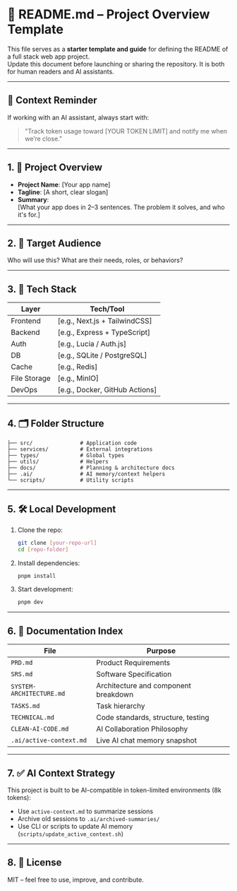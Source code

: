 
# 🧩 README.md – Project Overview Template

This file serves as a **starter template and guide** for defining the README of a full stack web app project.  
Update this document before launching or sharing the repository. It is both for human readers and AI assistants.

---

## 🔁 Context Reminder
If working with an AI assistant, always start with:
> "Track token usage toward [YOUR TOKEN LIMIT] and notify me when we’re close."

---

## 1. 📘 Project Overview

- **Project Name**: [Your app name]
- **Tagline**: [A short, clear slogan]
- **Summary**:  
  [What your app does in 2–3 sentences. The problem it solves, and who it's for.]

---

## 2. 🎯 Target Audience

Who will use this? What are their needs, roles, or behaviors?

---

## 3. 🧱 Tech Stack

| Layer       | Tech/Tool            |
|-------------|----------------------|
| Frontend    | [e.g., Next.js + TailwindCSS] |
| Backend     | [e.g., Express + TypeScript] |
| Auth        | [e.g., Lucia / Auth.js] |
| DB          | [e.g., SQLite / PostgreSQL] |
| Cache       | [e.g., Redis] |
| File Storage| [e.g., MinIO] |
| DevOps      | [e.g., Docker, GitHub Actions] |

---

## 4. 🗂 Folder Structure

``` 
├── src/               # Application code
├── services/          # External integrations
├── types/             # Global types
├── utils/             # Helpers
├── docs/              # Planning & architecture docs
├── .ai/               # AI memory/context helpers
└── scripts/           # Utility scripts
```

---

## 5. 🛠️ Local Development

1. Clone the repo:
   ```bash
   git clone [your-repo-url]
   cd [repo-folder]
   ```

2. Install dependencies:
   ```bash
   pnpm install
   ```

3. Start development:
   ```bash
   pnpm dev
   ```

---

## 6. 📄 Documentation Index

| File                     | Purpose                                |
|--------------------------|----------------------------------------|
| `PRD.md`                 | Product Requirements                   |
| `SRS.md`                 | Software Specification                 |
| `SYSTEM-ARCHITECTURE.md` | Architecture and component breakdown   |
| `TASKS.md`               | Task hierarchy                         |
| `TECHNICAL.md`           | Code standards, structure, testing     |
| `CLEAN-AI-CODE.md`       | AI Collaboration Philosophy            |
| `.ai/active-context.md`  | Live AI chat memory snapshot           |

---

## 7. ✅ AI Context Strategy

This project is built to be AI-compatible in token-limited environments (8k tokens):

- Use `active-context.md` to summarize sessions
- Archive old sessions to `.ai/archived-summaries/`
- Use CLI or scripts to update AI memory (`scripts/update_active_context.sh`)

---

## 8. 📜 License

MIT – feel free to use, improve, and contribute.

